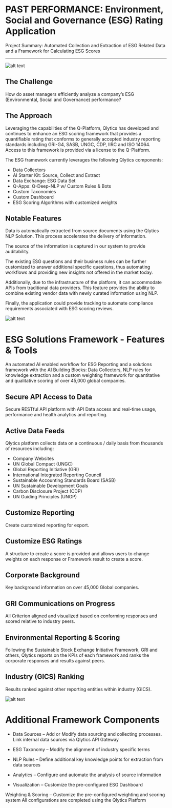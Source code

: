 # PAST PERFORMANCE: Environment, Social and Governance (ESG) Rating Application
Project Summary: Automated Collection and Extraction of ESG Related Data and a Framework for Calculating ESG Scores 

______________________________________

![alt text](https://github.com/qlyticsllc/qplatform/blob/master/past-performance/images/ESG%20Solution.png)

## The Challenge
How do asset managers efficiently analyze a company’s ESG (Environmental, Social and Governance) performance?

## The Approach
Leveraging the capabilities of the Q-Platform, Qlytics has developed and continues to enhance an ESG scoring framework that provides a quantifiable rating that conforms to generally accepted industry reporting standards including GRI-G4, SASB, UNGC, CDP, IIRC and ISO 14064. Access to this framework is provided via a license to the Q-Platform.  

The ESG framework currently leverages the following Qlytics components:

- Data Collectors
- AI Starter Kit: Source, Collect and Extract
- Data Exchange: ESG Data Set
- Q-Apps: Q-Deep-NLP w/ Custom Rules & Bots
- Custom Taxonomies
- Custom Dashboard
- ESG Scoring Algorithms with customized weights

## Notable Features
Data is automatically extracted from source documents using the Qlytics NLP Solution. This process accelerates the delivery of information.

The source of the information is captured in our system to provide auditability.

The existing ESG questions and their business rules can be further customized to answer additional specific questions, thus automating workflows and providing new insights not offered in the market today.

Additionally, due to the infrastructure of the platform, it can accommodate APIs from traditional data providers.  This feature provides the ability to combine existing vendor data with newly curated information using NLP.

Finally, the application could provide tracking to automate compliance requirements associated with ESG scoring reviews. 

![alt text](https://github.com/qlyticsllc/qplatform/blob/master/past-performance/images/ESG%20Dashboard.png)

# ESG Solutions Framework - Features & Tools
An automated AI enabled workflow for ESG Reporting and a solutions framework with the AI Building Blocks: Data Collectors, NLP rules for knowledge extraction and a custom weighting framework for quantitative and qualitative scoring of over 45,000 global companies.

## Secure API Access to Data
Secure RESTful API platform with API Data access and real-time usage, performance and health analytics and reporting. 

## Active Data Feeds
Qlytics platform collects data on a continuous / daily basis from thousands of resources including:

- Company Websites
- UN Global Compact (UNGC)
- Global Reporting Initiative (GRI)
- International Integrated Reporting Council
- Sustainable Accounting Standards Board (SASB)
- UN Sustainable Development Goals
- Carbon Disclosure Project (CDP)
- UN Guiding Principles (UNGP)

## Customize Reporting
Create customized reporting for export.

## Customize ESG Ratings
A structure to create a score is provided and allows users to change weights on each response or Framework result to create a score.

## Corporate Background
Key background information on over 45,000 Global companies.
 
## GRI Communications on Progress  
All Criterion aligned and visualized based on conforming responses and scored relative to industry peers.

## Environmental Reporting & Scoring
Following the Sustainable Stock Exchange Initiative Framework, GRI and others, Qlytics reports on the KPIs of each framework and ranks the corporate responses and results against peers.

## Industry (GICS) Ranking
Results ranked against other reporting entities within industry (GICS).

![alt text](https://github.com/qlyticsllc/qplatform/blob/master/past-performance/images/ESG%20Workflow%202.png)

# Additional Framework Components

- Data Sources – Add or Modify data sourcing and collecting processes.  Link internal data sources via Qlytics API Gateway

- ESG Taxonomy – Modify the alignment of industry specific terms

- NLP Rules – Define additional key knowledge points for extraction from data sources

- Analytics – Configure and automate the analysis of source information

- Visualization – Customize the pre-configured ESG Dashboard

Weighting & Scoring – Customize the pre-configured weighting and scoring system
All configurations are completed using the Qlytics Platform
